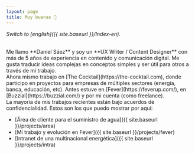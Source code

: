 ```yaml
---
layout: page
title: Muy buenas 👋
---
```



*Switch to [english]({{ site.baseurl }}/Index-en).*

<br>
Me llamo **Daniel Sáez** y soy un **UX Writer / Content Designer** con más de 5 años de experiencia en contenido y comunicación digital. Me gusta traducir ideas complejas en conceptos simples y ser útil para otros a través de mi trabajo.

<br>
Ahora mismo trabajo en [The Cocktail](https://the-cocktail.com), donde participo en proyectos para empresas de múltiples sectores (energía, banca, educación, etc). Antes estuve en [Fever](https://feverup.com/), en [Buzzial](https://buzzial.com/) y por mi cuenta (como freelance).

<br>
La mayoría de mis trabajos recientes están bajo acuerdos de confidencialidad. Estos son los que puedo mostrar por aquí:

- [Área de cliente para el suministro de agua]({{ site.baseurl }}/projects/area)
- [Mi trabajo y evolución en Fever]({{ site.baseurl }}/projects/fever)
- [Intranet de una multinacional energética]({{ site.baseurl }}/projects/intra)

<br>
